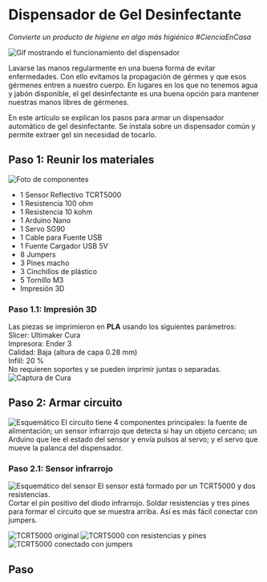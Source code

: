 # Dispensador de Gel Desinfectante
*Convierte un producto de higiene en algo más higiénico*
*#CienciaEnCasa*

![Gif mostrando el funcionamiento del dispensador](/img/dispensador_prueba_01.gif)

Lavarse las manos regularmente en una buena forma de evitar enfermedades. 
Con ello evitamos la propagación de gérmes y que esos gérmenes entren a nuestro cuerpo. 
En lugares en los que no tenemos agua y jabón disponible, el gel desinfectante es una 
buena opción para mantener nuestras manos libres de gérmenes.

En este artículo se explican los pasos para armar un dispensador automático de gel 
desinfectante. Se instala sobre un dispensador común y permite extraer gel sin 
necesidad de tocarlo.

## Paso 1: Reunir los materiales
![Foto de componentes](/img/componentes_01.jpg)
+ 1 Sensor Reflectivo TCRT5000
+ 1	Resistencia 100 ohm
+ 1	Resistencia 10 kohm
+ 1	Arduino Nano
+ 1	Servo SG90
+ 1	Cable para Fuente USB
+ 1	Fuente Cargador USB 5V
+ 8	Jumpers
+ 3	Pines macho
+ 3	Cinchillos de plástico
+ 5	Tornillo M3
+ Impresión 3D

### Paso 1.1: Impresión 3D
Las piezas se imprimieron en **PLA** usando los siguientes parámetros:  
Slicer: Ultimaker Cura  
Impresora: Ender 3  
Calidad: Baja (altura de capa 0.28 mm)  
Infill: 20 %  
No requieren soportes y se pueden imprimir juntas o separadas.  
![Captura de Cura](/img/cama_impresora.png)

## Paso 2: Armar circuito
![Esquemático](/img/esquematico1.png)
El circuito tiene 4 componentes principales: la fuente de alimentación; un sensor infrarrojo que detecta si hay un objeto cercano; un Arduino que lee el estado del sensor y envía pulsos al servo; y el servo que mueve la palanca del dispensador. 

### Paso 2.1: Sensor infrarrojo
![Esquemático del sensor](/img/sensor.png)
El sensor está formado por un TCRT5000 y dos resistencias.  
Cortar el pin positivo del diodo infrarrojo. Soldar resistencias y tres pines para formar el circuito que se muestra arriba. Así es más fácil conectar con jumpers.

![TCRT5000 original](/img/sen_01.jpg)
![TCRT5000 con resistencias y pines](/img/sen_02.jpg)
![TCRT5000 conectado con jumpers](/img/sen_03.jpg)

## Paso 
